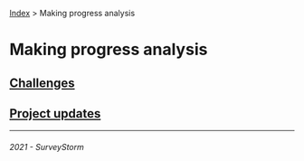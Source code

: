 [Index](../../../README.md) > Making progress analysis

# Making progress analysis

## [Challenges](challenges.md)
## [Project updates](project_updates.md)


---
###### 2021 - SurveyStorm
